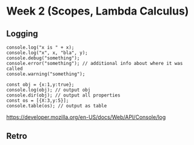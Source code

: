 # Week 2 (Scopes, Lambda Calculus)

## Logging

    console.log("x is " + x);
    console.log("x", x, "bla", y);
    console.debug("something");
    console.error("something"); // additional info about where it was called
    console.warning("something");

    const obj = {x:1,y:true};
    console.log(obj); // output obj
    console.dir(obj); // output all properties
    const os = [{X:3,y:5}];
    console.table(os); // output as table

https://developer.mozilla.org/en-US/docs/Web/API/Console/log

## Retro

